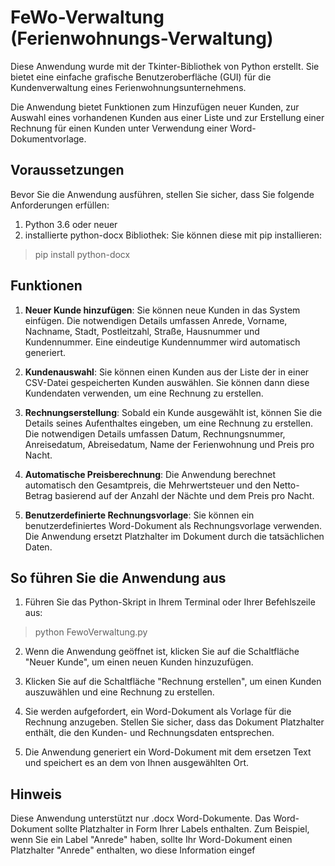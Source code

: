 # FeWo-Verwaltung (Ferienwohnungs-Verwaltung)

Diese Anwendung wurde mit der Tkinter-Bibliothek von Python erstellt. Sie bietet eine einfache grafische Benutzeroberfläche (GUI) für die Kundenverwaltung eines Ferienwohnungsunternehmens.

Die Anwendung bietet Funktionen zum Hinzufügen neuer Kunden, zur Auswahl eines vorhandenen Kunden aus einer Liste und zur Erstellung einer Rechnung für einen Kunden unter Verwendung einer Word-Dokumentvorlage.



## Voraussetzungen
Bevor Sie die Anwendung ausführen, stellen Sie sicher, dass Sie folgende Anforderungen erfüllen:

1. Python 3.6 oder neuer
2. installierte python-docx Bibliothek: Sie können diese mit pip installieren:
>pip install python-docx



## Funktionen
1. __Neuer Kunde hinzufügen__: Sie können neue Kunden in das System einfügen. Die notwendigen Details umfassen Anrede, Vorname, Nachname, Stadt, Postleitzahl, Straße, Hausnummer und Kundennummer. Eine eindeutige Kundennummer wird automatisch generiert.

2. __Kundenauswahl__: Sie können einen Kunden aus der Liste der in einer CSV-Datei gespeicherten Kunden auswählen. Sie können dann diese Kundendaten verwenden, um eine Rechnung zu erstellen.

3. __Rechnungserstellung__: Sobald ein Kunde ausgewählt ist, können Sie die Details seines Aufenthaltes eingeben, um eine Rechnung zu erstellen. Die notwendigen Details umfassen Datum, Rechnungsnummer, Anreisedatum, Abreisedatum, Name der Ferienwohnung und Preis pro Nacht.

4. __Automatische Preisberechnung__: Die Anwendung berechnet automatisch den Gesamtpreis, die Mehrwertsteuer und den Netto-Betrag basierend auf der Anzahl der Nächte und dem Preis pro Nacht.

5. __Benutzerdefinierte Rechnungsvorlage__: Sie können ein benutzerdefiniertes Word-Dokument als Rechnungsvorlage verwenden. Die Anwendung ersetzt Platzhalter im Dokument durch die tatsächlichen Daten.



## So führen Sie die Anwendung aus
1. Führen Sie das Python-Skript in Ihrem Terminal oder Ihrer Befehlszeile aus:

>python FewoVerwaltung.py
2. Wenn die Anwendung geöffnet ist, klicken Sie auf die Schaltfläche "Neuer Kunde", um einen neuen Kunden hinzuzufügen.

3. Klicken Sie auf die Schaltfläche "Rechnung erstellen", um einen Kunden auszuwählen und eine Rechnung zu erstellen.

4. Sie werden aufgefordert, ein Word-Dokument als Vorlage für die Rechnung anzugeben. Stellen Sie sicher, dass das Dokument Platzhalter enthält, die den Kunden- und Rechnungsdaten entsprechen.

5. Die Anwendung generiert ein Word-Dokument mit dem ersetzen Text und speichert es an dem von Ihnen ausgewählten Ort.



## Hinweis
Diese Anwendung unterstützt nur .docx Word-Dokumente. Das Word-Dokument sollte Platzhalter in Form Ihrer Labels enthalten. Zum Beispiel, wenn Sie ein Label "Anrede" haben, sollte Ihr Word-Dokument einen Platzhalter "Anrede" enthalten, wo diese Information eingef